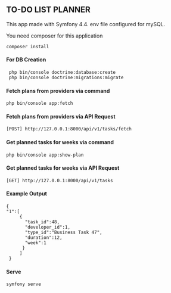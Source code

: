 ## TO-DO LIST PLANNER

This app made with Symfony 4.4. env file configured for mySQL.

You need composer for this application
```
composer install
```

#### For DB Creation
```
 php bin/console doctrine:database:create
 php bin/console doctrine:migrations:migrate
```

#### Fetch plans from providers via command
```
php bin/console app:fetch
```
#### Fetch plans from providers via API Request
```
[POST] http://127.0.0.1:8000/api/v1/tasks/fetch
```
#### Get planned tasks for weeks via command
```
php bin/console app:show-plan
```
#### Get planned tasks for weeks via API Request
```
[GET] http://127.0.0.1:8000/api/v1/tasks
```
#### Example Output
```
{
"1":[
     {
       "task_id":48,
       "developer_id":1,
       "type_id":"Business Task 47",
       "duration":12,
       "week":1
      }
     ]
 }
```
#### Serve
```
symfony serve
```
